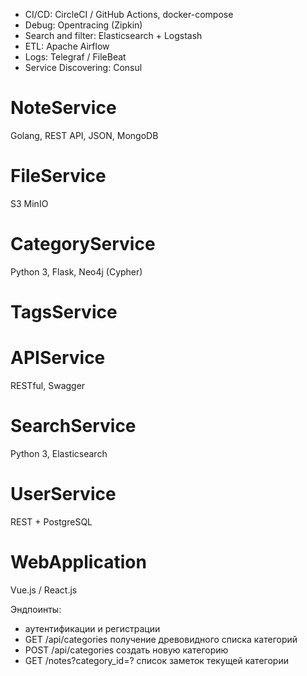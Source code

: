 * CI/CD: CircleCI / GitHub Actions, docker-compose
* Debug: Opentracing (Zipkin)
* Search and filter: Elasticsearch + Logstash
* ETL: Apache Airflow
* Logs: Telegraf / FileBeat
* Service Discovering: Consul

# NoteService

Golang, REST API, JSON, MongoDB

# FileService

S3 MinIO

# CategoryService

Python 3, Flask, Neo4j (Cypher)

# TagsService



# APIService

RESTful, Swagger

# SearchService

Python 3, Elasticsearch

# UserService

REST + PostgreSQL

# WebApplication

Vue.js / React.js

Эндпоинты:

- аутентификации и регистрации
- GET /api/categories получение древовидного списка категорий   
- POST /api/categories создать новую категорию
- GET /notes?category_id=? список заметок текущей категории

